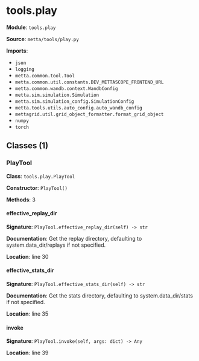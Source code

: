 # tools.play

**Module**: `tools.play`

**Source**: `metta/tools/play.py`

**Imports**:
- `json`
- `logging`
- `metta.common.tool.Tool`
- `metta.common.util.constants.DEV_METTASCOPE_FRONTEND_URL`
- `metta.common.wandb.context.WandbConfig`
- `metta.sim.simulation.Simulation`
- `metta.sim.simulation_config.SimulationConfig`
- `metta.tools.utils.auto_config.auto_wandb_config`
- `mettagrid.util.grid_object_formatter.format_grid_object`
- `numpy`
- `torch`

## Classes (1)

### PlayTool

**Class**: `tools.play.PlayTool`

**Constructor**: `PlayTool()`

**Methods**: 3

#### effective_replay_dir

**Signature**: `PlayTool.effective_replay_dir(self) -> str`

**Documentation**: Get the replay directory, defaulting to system.data_dir/replays if not specified.

**Location**: line 30

#### effective_stats_dir

**Signature**: `PlayTool.effective_stats_dir(self) -> str`

**Documentation**: Get the stats directory, defaulting to system.data_dir/stats if not specified.

**Location**: line 35

#### invoke

**Signature**: `PlayTool.invoke(self, args: dict) -> Any`

**Location**: line 39



